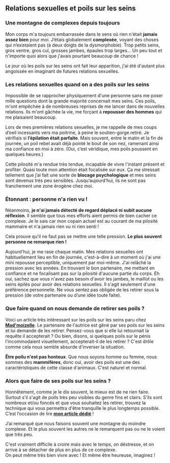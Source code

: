 ## Relations sexuelles et poils sur les seins

### Une montagne de complexes depuis toujours

Mon corps m'a toujours embarrassée dans le sens où rien n'était **jamais assez bien** pour moi. J’étais globalement **complexée**, voyant des choses qui n’existaient pas (à deux doigts de la dysmorphobie). Trop petits seins, gros ventre, gros cul, grosses jambes, épaules trop larges… Un peu tout et n'importe quoi alors que j'avais pourtant beaucoup de chance !

Le jour où les poils sur les seins ont fait leur apparition, j'ai été d'autant plus angoissée en imaginant de futures relations sexuelles.

### Les relations sexuelles quand on a des poils sur les seins

Impossible de se rapprocher physiquement d'une personne sans me poser mille questions dont la grande majorité concernait mes seins. Ces poils, m'ont empêchée à de nombreuses reprises de me lancer dans de nouvelles relations. Ils m'ont gâchée la vie, me forçant à **repousser des hommes** qui me plaisaient beaucoup.

Lors de mes premières relations sexuelles, je me rappelle de mes coups d’oeil incessants vers ma poitrine, à peine le soutien-gorge retiré. Je vérifiais si **l’épilation était parfaite**. Mais souvent, entre le matin et la fin de journée, un poil rebel avait déjà pointé le bout de son nez, ramenant ainsi ma confiance en moi à zéro. (Oui, c’est véridique, mes poils poussent en quelques heures.)

Cette pilosité m'a rendue très tendue, incapable de vivre l'instant présent et profiter. Quasi toute mon attention était focalisée sur eux. Ça me stressait tellement que j’ai fait une sorte de **blocage psychologique** et mes seins sont devenus très peu sensibles. Jusqu’aujourd’hui, ils ne sont pas franchement une zone érogène chez moi.

### Étonnant : personne n'a rien vu !

Néanmoins, **je n'ai jamais détecté de regard déplacé ni subit aucune réflexion**. Il semble que tous mes efforts aient permis de bien cacher ce complexe. Je le sais car mon copain actuel est au courant de ma pilosité mammaire et n'a jamais rien vu ni rien senti !

Cela prouve qu'il ne faut pas se mettre une telle pression. **Le plus souvent personne ne remarque rien !**

Aujourd'hui, je me rase chaque matin. Mes relations sexuelles ont habituellement lieu en fin de journée, c'est-à-dire à un moment où j'ai une mini repousse perceptible, uniquement par moi-même. J'ai relâché la pression avec les années. En trouvant le bon partenaire, me mettant en confiance et ne focalisant pas sur la pilosité d'aucune partie du corps. Eh oui, sachez que vous n'avez pas besoin d'avoir les jambes, le maillot ou les seins épilés pour avoir des relations sexuelles. Il s'agit seulement d'une préférence personnelle. Ne vous sentez pas obligée de les retirer sous la pression (de votre partenaire ou d’une idée toute faite).

### Que faire quand on nous demande de retirer ses poils ?

Voici un article très intéressant sur les poils sur les seins paru chez **[Mad'moizelle](https://www.madmoizelle.com/complexe-poils-tetons-1056568)**. Le partenaire de l'autrice est gêné par ses poils sur les seins et lui demande de les retirer. Pensez-vous que si elle lui retournait la requête il accepterait ? Ou bien, disons, si quelques poils sur le pénis l'incommodaient visuellement, accepterait-il de les retirer ? C'est drôle comme cela nous semble absurde d'inverser la situation.

**Être poilu n'est pas honteux**. Que nous soyons homme ou femme, nous sommes des **mammifères**, donc oui, avoir des poils est une des caractéristiques de cette classe d'animaux. C'est naturel et normal.

### Alors que faire de ses poils sur les seins ?

Honnêtement, comme je le dis souvent, le mieux est de ne rien faire. Surtout s'il s'agit de poils très peu visibles du genre fins et clairs.
S'ils sont nombreux et/ou foncés et que vous souhaitez les retirer, trouvez la technique qui vous permettra d'être tranquille le plus longtemps possible. C’est l’occasion de lire **[mon article dédié](https://www.poilssurlesseins.fr/articles/2022-08-27.html)** !

J’ai remarqué que nous faisons souvent une montagne du moindre complexe. Et le plus souvent les autres ne le remarquent pas ou ne le voient que très peu.

C'est vraiment difficile à croire mais avec le temps, on déstresse, et on arrive à se détacher de plus en plus de ce complexe.  
On peut même très bien vivre avec ! Et même être heureuse, imaginez !